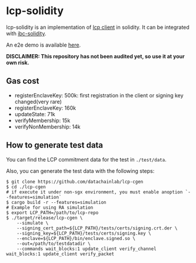 # lcp-solidity

lcp-solidity is an implementation of [lcp client](https://docs.lcp.network/protocol/lcp-client) in solidity. It can be integrated with [ibc-solidity](https://github.com/hyperledger-labs/yui-ibc-solidity).

An e2e demo is available [here](https://github.com/datachainlab/cosmos-ethereum-ibc-lcp).

**DISCLAIMER: This repository has not been audited yet, so use it at your own risk.**

## Gas cost

- registerEnclaveKey: 500k: first registration in the client or signing key changed(very rare)
- registerEnclaveKey: 160k
- updateState: 71k
- verifyMembership: 15k
- verifyNonMembership: 14k

## How to generate test data

You can find the LCP commitment data for the test in `./test/data`.

Also, you can generate the test data with the following steps:
```
$ git clone https://github.com/datachainlab/lcp-cgen
$ cd ./lcp-cgen
# if execute it under non-sgx environment, you must enable anoption `--features=simulation`
$ cargo build -r --features=simulation
# Example for using RA simulation
$ export LCP_PATH=/path/to/lcp-repo
$ ./target/release/lcp-cgen \
    --simulate \
    --signing_cert_path=${LCP_PATH}/tests/certs/signing.crt.der \
    --signing_key=${LCP_PATH}/tests/certs/signing.key \
    --enclave=${LCP_PATH}/bin/enclave.signed.so \
    --out=/path/to/testdatadir \
    --commands wait_blocks:1 update_client verify_channel wait_blocks:1 update_client verify_packet
```
